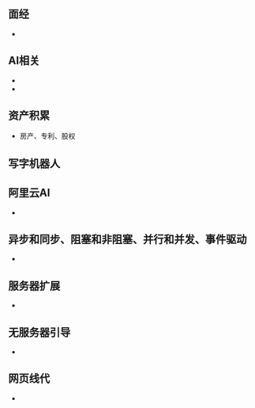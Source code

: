 ## 面经
- [](https://www.infoq.cn/article/gkUZZ_qQ6gCuoqpSAcw3)
## AI相关
- [](https://www.infoq.cn/article/YGy9JkRvyD-BIOdcKzRa)
- [](https://www.infoq.cn/article/UB7YFmdUoNO*MeDHomho)
## 资产积累
- 房产、专利、股权
## 写字机器人
## 阿里云AI
- [](https://www.infoq.cn/article/NxTj8-xC2KIZxGiFVMMu)
## 异步和同步、阻塞和非阻塞、并行和并发、事件驱动
- [](https://luminousmen.com/post/asynchronous-programming-blocking-and-non-blocking)
## 服务器扩展
- [](https://arcentry.com/blog/scaling-webapps-for-newbs-and-non-techies/)
## 无服务器引导
- [](https://arcentry.com/blog/)
## 网页线代
- [](http://immersivemath.com/ila/learnmore.html)